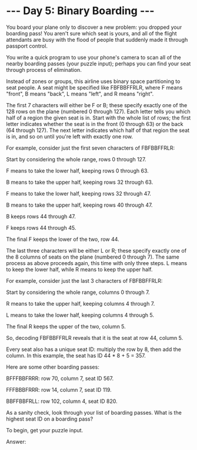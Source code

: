 --- Day 5: Binary Boarding ---
================================================

You board your plane only to discover a new problem: you dropped your boarding pass! You aren't sure which seat is yours, and all of the flight attendants are busy with the flood of people that suddenly made it through passport control.

You write a quick program to use your phone's camera to scan all of the nearby boarding passes (your puzzle input); perhaps you can find your seat through process of elimination.

Instead of zones or groups, this airline uses binary space partitioning to seat people. A seat might be specified like FBFBBFFRLR, where F means "front", B means "back", L means "left", and R means "right".

The first 7 characters will either be F or B; these specify exactly one of the 128 rows on the plane (numbered 0 through 127). Each letter tells you which half of a region the given seat is in. Start with the whole list of rows; the first letter indicates whether the seat is in the front (0 through 63) or the back (64 through 127). The next letter indicates which half of that region the seat is in, and so on until you're left with exactly one row.

For example, consider just the first seven characters of FBFBBFFRLR:


Start by considering the whole range, rows 0 through 127.

F means to take the lower half, keeping rows 0 through 63.

B means to take the upper half, keeping rows 32 through 63.

F means to take the lower half, keeping rows 32 through 47.

B means to take the upper half, keeping rows 40 through 47.

B keeps rows 44 through 47.

F keeps rows 44 through 45.

The final F keeps the lower of the two, row 44.


The last three characters will be either L or R; these specify exactly one of the 8 columns of seats on the plane (numbered 0 through 7). The same process as above proceeds again, this time with only three steps.  L means to keep the lower half, while R means to keep the upper half.

For example, consider just the last 3 characters of FBFBBFFRLR:


Start by considering the whole range, columns 0 through 7.

R means to take the upper half, keeping columns 4 through 7.

L means to take the lower half, keeping columns 4 through 5.

The final R keeps the upper of the two, column 5.


So, decoding FBFBBFFRLR reveals that it is the seat at row 44, column 5.

Every seat also has a unique seat ID: multiply the row by 8, then add the column. In this example, the seat has ID 44 * 8 + 5 = 357.

Here are some other boarding passes:


BFFFBBFRRR: row 70, column 7, seat ID 567.

FFFBBBFRRR: row 14, column 7, seat ID 119.

BBFFBBFRLL: row 102, column 4, seat ID 820.


As a sanity check, look through your list of boarding passes. What is the highest seat ID on a boarding pass?


To begin, get your puzzle input.

Answer:  

